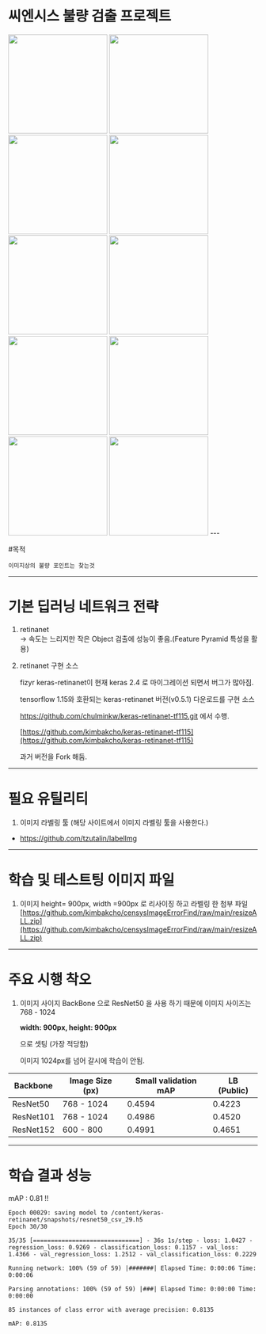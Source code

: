 # **씨엔시스 불량 검출 프로젝트**
  
<img src="https://github.com/kimbakcho/censysImageErrorFind/blob/main/resultImage/1.png?raw=true" width="200"/>
<img src="https://github.com/kimbakcho/censysImageErrorFind/blob/main/resultImage/2.png?raw=true" width="200"/>
<img src="https://github.com/kimbakcho/censysImageErrorFind/blob/main/resultImage/3.png?raw=true" width="200"/>
<img src="https://github.com/kimbakcho/censysImageErrorFind/blob/main/resultImage/4.png?raw=true" width="200"/>
<img src="https://github.com/kimbakcho/censysImageErrorFind/blob/main/resultImage/5.png?raw=true" width="200"/>
<img src="https://github.com/kimbakcho/censysImageErrorFind/blob/main/resultImage/6.png?raw=true" width="200"/>
<img src="https://github.com/kimbakcho/censysImageErrorFind/blob/main/resultImage/7.png?raw=true" width="200"/>
<img src="https://github.com/kimbakcho/censysImageErrorFind/blob/main/resultImage/8.png?raw=true" width="200"/>
<img src="https://github.com/kimbakcho/censysImageErrorFind/blob/main/resultImage/9.png?raw=true" width="200"/>
<img src="https://github.com/kimbakcho/censysImageErrorFind/blob/main/resultImage/10.png?raw=true" width="200"/>
---

#목적

`이미지상의 불량 포인트는 찾는것`


---


# 기본 딥러닝 네트워크 전략 
  1. retinanet  
       -> 속도는 느리지만 작은 Object 검출에 성능이 좋음.(Feature Pyramid 특성을 활용)
  2. retinanet 구현 소스

     fizyr keras-retinanet이 현재 keras 2.4 로 마이그레이션 되면서 버그가 많아짐.

     tensorflow 1.15와 호환되는 keras-retinanet 버전(v0.5.1) 다운로드를 
     구현 소스 
     
     https://github.com/chulminkw/keras-retinanet-tf115.git 에서 수행.  

     [https://github.com/kimbakcho/keras-retinanet-tf115](https://github.com/kimbakcho/keras-retinanet-tf115)

     과거 버전을 Fork 해둠.

---

# 필요 유틸리티 
1. 이미지 라벨링 툴 (해당 사이트에서 이미지 라벨링 툴을 사용한다.)
  - https://github.com/tzutalin/labelImg 

---

# 학습 및 테스트팅 이미지 파일 

1. 이미지 height= 900px, width =900px 로 리사이징 하고 라벨링 한 첨부 파일 
   [https://github.com/kimbakcho/censysImageErrorFind/raw/main/resizeALL.zip](https://github.com/kimbakcho/censysImageErrorFind/raw/main/resizeALL.zip)

---

# 주요 시행 착오 

1. 이미지 사이지
   BackBone 으로 ResNet50 을 사용 하기 때문에 이미지 사이즈는 768 - 1024 

  
   **width: 900px, height: 900px** 
   
   으로 셋팅 (가장 적당함)

   이미지 1024px를 넘어 갈시에 학습이 안됨. 

<table>
<thead>
<tr>
<th>Backbone</th>
<th>Image Size (px)</th>
<th>Small validation mAP</th>
<th>LB (Public)</th>
</tr>
</thead>
<tbody>
<tr>
<td>ResNet50</td>
<td>768 - 1024</td>
<td>0.4594</td>
<td>0.4223</td>
</tr>
<tr>
<td>ResNet101</td>
<td>768 - 1024</td>
<td>0.4986</td>
<td>0.4520</td>
</tr>
<tr>
<td>ResNet152</td>
<td>600 - 800</td>
<td>0.4991</td>
<td>0.4651</td>
</tr>
</tbody>
</table>

---

# 학습 결과 성능 
mAP : 0.81 !!
```
Epoch 00029: saving model to /content/keras-retinanet/snapshots/resnet50_csv_29.h5
Epoch 30/30

35/35 [==============================] - 36s 1s/step - loss: 1.0427 - regression_loss: 0.9269 - classification_loss: 0.1157 - val_loss: 1.4366 - val_regression_loss: 1.2512 - val_classification_loss: 0.2229

Running network: 100% (59 of 59) |#######| Elapsed Time: 0:00:06 Time:  0:00:06

Parsing annotations: 100% (59 of 59) |###| Elapsed Time: 0:00:00 Time:  0:00:00

85 instances of class error with average precision: 0.8135

mAP: 0.8135
```






